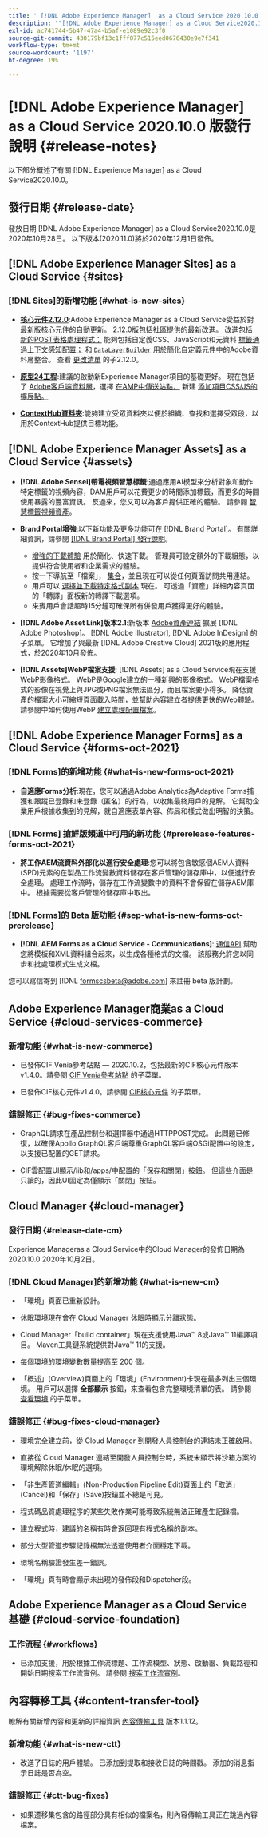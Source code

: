 ```yaml
---
title: ' [!DNL Adobe Experience Manager]  as a Cloud Service 2020.10.0 版發行說明。'
description: '"[!DNL Adobe Experience Manager] as a Cloud Service2020.10.0發行說明。」'
exl-id: ac741744-5b47-47a4-b5af-e1089e92c3f0
source-git-commit: 430179bf13c1fff077c515eed0676430e9e7f341
workflow-type: tm+mt
source-wordcount: '1197'
ht-degree: 19%

---
```


# [!DNL Adobe Experience Manager] as a Cloud Service 2020.10.0 版發行說明  {#release-notes}

以下部分概述了有關 [!DNL Experience Manager] as a Cloud Service2020.10.0。

## 發行日期 {#release-date}

發放日期 [!DNL Adobe Experience Manager] as a Cloud Service2020.10.0是2020年10月28日。
以下版本(2020.11.0)將於2020年12月1日發佈。

## [!DNL Adobe Experience Manager Sites] as a Cloud Service {#sites}

### [!DNL Sites]的新增功能 {#what-is-new-sites}

* **[核心元件2.12.0](https://experienceleague.adobe.com/docs/experience-manager-core-components/using/introduction.html)**:Adobe Experience Manager as a Cloud Service受益於對最新版核心元件的自動更新。 2.12.0版包括社區提供的最新改進。 改進包括 [新的POST表格處理程式；](https://experienceleague.adobe.com/docs/experience-manager-core-components/using/components/forms/form-container.html#post-data) 能夠包括自定義CSS、JavaScript和元資料 [標籤通過上下文感知配置；](https://experienceleague.adobe.com/docs/experience-manager-core-components/using/developing/including-clientlibs.html#context-aware-loading) 和 [`DataLayerBuilder`](https://experienceleague.adobe.com/docs/experience-manager-core-components/using/developing/data-layer/integrations.html#enabling-custom-components) 用於簡化自定義元件中的Adobe資料層整合。 查看 [更改清單](https://github.com/adobe/aem-core-wcm-components/releases/tag/core.wcm.components.reactor-2.12.0) 的子2.12.0。

* **[原型24工程](https://experienceleague.adobe.com/docs/experience-manager-core-components/using/developing/archetype/overview.html)**:建議的啟動新Experience Manager項目的基礎更好。 現在包括了 [Adobe客戶端資料層](https://experienceleague.adobe.com/docs/experience-manager-core-components/using/developing/data-layer/overview.html)，選擇 [在AMP中傳送站點，](https://experienceleague.adobe.com/docs/experience-manager-core-components/using/developing/amp.html) 新建 [添加項目CSS/JS的擴展點。](https://experienceleague.adobe.com/docs/experience-manager-core-components/using/developing/including-clientlibs.html#context-aware-loading)

* **[ContextHub資料夾](/help/sites-cloud/authoring/personalization/contexthub-segmentation.md#organizing-segments)**:能夠建立受眾資料夾以便於組織、查找和選擇受眾段，以用於ContextHub提供目標功能。

## [!DNL Adobe Experience Manager Assets] as a Cloud Service {#assets}

* **[!DNL Adobe Sensei]帶電視頻智慧標籤**:通過應用AI模型來分析對象和動作特定標籤的視頻內容，DAM用戶可以花費更少的時間添加標籤，而更多的時間使用暴露的豐富資訊。 反過來，您又可以為客戶提供正確的體驗。 請參閱 [智慧標籤視頻資產](/help/assets/smart-tags-video-assets.md)。

* **Brand Portal增強**:以下新功能及更多功能可在 [!DNL Brand Portal]。 有關詳細資訊，請參閱 [[!DNL Brand Portal] 發行說明](https://experienceleague.adobe.com/docs/experience-manager-brand-portal/using/introduction/brand-portal-release-notes.html)。

   * [增強的下載體驗](https://experienceleague.adobe.com/docs/experience-manager-brand-portal/using/download/brand-portal-download-assets.html) 用於簡化、快速下載。 管理員可設定額外的下載組態，以提供符合使用者和企業需求的體驗。
   * 按一下導航至「檔案」， [集合](https://experienceleague.adobe.com/docs/experience-manager-brand-portal/using/share/brand-portal-share-collection.html)，並且現在可以從任何頁面訪問共用連結。
   * 用戶可以 [選擇並下載特定格式副本](https://experienceleague.adobe.com/docs/experience-manager-brand-portal/using/download/brand-portal-download-assets.html#download-assets-from-asset-details-page) 現在。 可透過「資產」詳細內容頁面的「轉譯」面板新的轉譯下載選項。
   * 來賓用戶會話超時15分鐘可確保所有併發用戶獲得更好的體驗。

* **[!DNL Adobe Asset Link]版本2.1**:新版本 [Adobe資產連結](https://helpx.adobe.com/enterprise/using/manage-assets-using-adobe-asset-link.html) 擴展 [!DNL Adobe Photoshop]。 [!DNL Adobe Illustrator], [!DNL Adobe InDesign] 的子菜單。 它增加了與最新 [!DNL Adobe Creative Cloud] 2021版的應用程式，於2020年10月發佈。

* **[!DNL Assets]WebP檔案支援**: [!DNL Assets] as a Cloud Service現在支援WebP影像格式。 WebP是Google建立的一種新興的影像格式。 WebP檔案格式的影像在視覺上與JPG或PNG檔案無法區分，而且檔案要小得多。 降低資產的檔案大小可縮短頁面載入時間，並幫助內容建立者提供更快的Web體驗。 請參閱中如何使用WebP [建立處理配置檔案](/help/assets/asset-microservices-configure-and-use.md#create-standard-profile)。

## [!DNL Adobe Experience Manager Forms] as a Cloud Service {#forms-oct-2021}

### [!DNL Forms]的新增功能 {#what-is-new-forms-oct-2021}

* **自適應Forms分析**:現在，您可以通過Adobe Analytics為Adaptive Forms捕獲和跟蹤已登錄和未登錄（匿名）的行為，以收集最終用戶的見解。 它幫助企業用戶根據收集到的見解，就自適應表單內容、佈局和樣式做出明智的決策。

### [!DNL Forms] 搶鮮版頻道中可用的新功能 {#prerelease-features-forms-oct-2021}

* **將工作AEM流資料外部化以進行安全處理**:您可以將包含敏感個AEM人資料(SPD)元素的在製品工作流變數資料儲存在客戶管理的儲存庫中，以便進行安全處理。 處理工作流時，儲存在工作流變數中的資料不會保留在儲存AEM庫中。 根據需要從客戶管理的儲存庫中取出。

### [!DNL Forms]的 Beta 版功能 {#sep-what-is-new-forms-oct-prerelease}

* **[!DNL AEM Forms as a Cloud Service - Communications]**: [通信API](https://experienceleague.adobe.com/docs/experience-manager-cloud-service/content/forms/using-communications/aem-forms-cloud-service-communications.html) 幫助您將模板和XML資料組合起來，以生成各種格式的文檔。 該服務允許您以同步和批處理模式生成文檔。

您可以寫信寄到 [!DNL formscsbeta@adobe.com] 來註冊 beta 版計劃。

## Adobe Experience Manager商業as a Cloud Service {#cloud-services-commerce}

### 新增功能 {#what-is-new-commerce}

* 已發佈CIF Venia參考站點 — 2020.10.2，包括最新的CIF核心元件版本v1.4.0。請參閱 [CIF Venia參考站點](https://github.com/adobe/aem-cif-guides-venia/releases/tag/venia-2020.10.2) 的子菜單。

* 已發佈CIF核心元件v1.4.0。請參閱 [CIF核心元件](https://github.com/adobe/aem-core-cif-components/releases/tag/core-cif-components-reactor-1.4.0) 的子菜單。

### 錯誤修正 {#bug-fixes-commerce}

* GraphQL請求在產品控制台和選擇器中通過HTTPPOST完成。 此問題已修復，以確保Apollo GraphQL客戶端尊重GraphQL客戶端OSGi配置中的設定，以支援已配置的GET請求。

* CIF雲配置UI顯示/lib和/apps/中配置的「保存和關閉」按鈕。 但這些介面是只讀的，因此UI固定為僅顯示「關閉」按鈕。

## Cloud Manager {#cloud-manager}

### 發行日期 {#release-date-cm}

Experience Manageras a Cloud Service中的Cloud Manager的發佈日期為2020.10.0 2020年10月2日。

### [!DNL Cloud Manager]的新增功能 {#what-is-new-cm}

* 「環境」頁面已重新設計。

* 休眠環境現在會在 Cloud Manager 休眠時顯示分離狀態。

* Cloud Manager「build container」現在支援使用Java™ 8或Java™ 11編譯項目。 Maven工具鏈系統提供對Java™ 11的支援。

* 每個環境的環境變數數量提高至 200 個。

* 「概述」(Overview)頁面上的「環境」(Environment)卡現在最多列出三個環境。 用戶可以選擇 **全部顯示** 按鈕，來查看包含完整環境清單的表。
請參閱 [查看環境](/help/implementing/cloud-manager/manage-environments.md#viewing-environment) 的子菜單。

### 錯誤修正 {#bug-fixes-cloud-manager}

* 環境完全建立前，從 Cloud Manager 到開發人員控制台的連結未正確啟用。

* 直接從 Cloud Manager 連結至開發人員控制台時，系統未顯示將沙箱方案的環境解除休眠/休眠的選項。

* 「非生產管道編輯」(Non-Production Pipeline Edit)頁面上的「取消」(Cancel)和「保存」(Save)按鈕並不總是可見。

* 程式碼品質處理程序的某些失敗作業可能導致系統無法正確產生記錄檔。

* 建立程式時，建議的名稱有時會返回現有程式名稱的副本。

* 部分大型管道步驟記錄檔無法透過使用者介面穩定下載。

* 環境名稱驗證發生差一錯誤。

* 「環境」頁有時會顯示未出現的發佈段和Dispatcher段。

## Adobe Experience Manager as a Cloud Service 基礎 {#cloud-service-foundation}

### 工作流程 {#workflows}

* 已添加支援，用於根據工作流標題、工作流模型、狀態、啟動器、負載路徑和開始日期搜索工作流實例。 請參閱 [搜索工作流實例](https://experienceleague.adobe.com/docs/experience-manager-cloud-service/sites/administering/workflows-administering.html)。

## 內容轉移工具 {#content-transfer-tool}

瞭解有關新增內容和更新的詳細資訊 [內容傳輸工具](https://experienceleague.adobe.com/docs/experience-manager-cloud-service/moving/cloud-migration/content-transfer-tool/overview-content-transfer-tool.html) 版本1.1.12。

### 新增功能 {#what-is-new-ctt}

* 改進了日誌的用戶體驗。 已添加到提取和接收日誌的時間戳。 添加的消息指示日誌是否為空。

### 錯誤修正 {#ctt-bug-fixes}

* 如果遷移集包含的路徑部分具有相似的檔案名，則內容傳輸工具正在跳過內容檔案。
